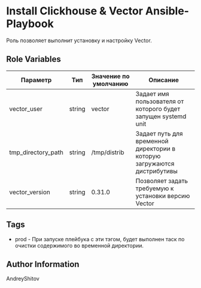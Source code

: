 Install Clickhouse & Vector Ansible-Playbook
=========
Роль позволяет выполнит установку и настройку Vector.


Role Variables
--------------

|       Параметр      | Тип    | Значение по умолчанию | Описание                                                                |
|------------------------|--------|-----------------------|-------------------------------------------------------------------------|
| vector_user            | string | vector                | Задает имя пользователя от которого будет запущен systemd unit          |
| tmp_directory_path     | string | /tmp/distrib          | Задает путь для временной директории в которую загружаются дистрибутивы |
| vector_version         | string | 0.31.0                | Позволяет задать требуемую к установки версию Vector                    |

Tags
------------

 - prod - При запуске плейбука с эти тэгом, будет выполнен таск по очистки содержимого во временной директории.

Author Information
------------------

AndreyShitov